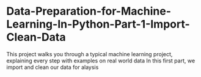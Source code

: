 # Data-Preparation-for-Machine-Learning-In-Python-Part-1-Import-Clean-Data
This project walks you through a typical machine learning project, explaining every step with examples on real world data
In this first part, we import and clean our data for alaysis
